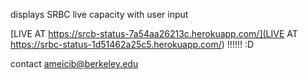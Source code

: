 displays SRBC live capacity with user input

[LIVE AT https://srcb-status-7a54aa26213c.herokuapp.com/](LIVE AT https://srbc-status-1d51462a25c5.herokuapp.com/) !!!!!! :D

contact ameicib@berkeley.edu
